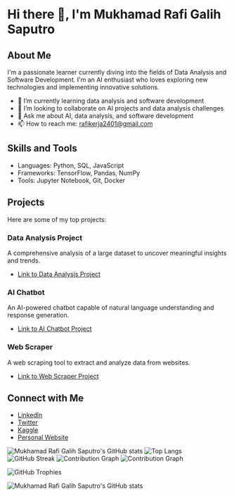 # Hi there 👋, I'm Mukhamad Rafi Galih Saputro

## About Me
I'm a passionate learner currently diving into the fields of Data Analysis and Software Development. I'm an AI enthusiast who loves exploring new technologies and implementing innovative solutions.

- 🌱 I’m currently learning data analysis and software development
- 👯 I’m looking to collaborate on AI projects and data analysis challenges
- 💬 Ask me about AI, data analysis, and software development
- 📫 How to reach me: rafikerja2401@gmail.com

## Skills and Tools
- Languages: Python, SQL, JavaScript
- Frameworks: TensorFlow, Pandas, NumPy
- Tools: Jupyter Notebook, Git, Docker

## Projects
Here are some of my top projects:

### Data Analysis Project
A comprehensive analysis of a large dataset to uncover meaningful insights and trends.
- [Link to Data Analysis Project](https://github.com/rafi2401/data-analysis-project)

### AI Chatbot
An AI-powered chatbot capable of natural language understanding and response generation.
- [Link to AI Chatbot Project](https://github.com/rafi2401/ai-chatbot-project)

### Web Scraper
A web scraping tool to extract and analyze data from websites.
- [Link to Web Scraper Project](https://github.com/rafi2401/web-scraper-project)

## Connect with Me
- [LinkedIn](https://www.linkedin.com/in/rafi2401)
- [Twitter](https://twitter.com/rafigantian)
- [Kaggle](https://www.kaggle.com/your-kaggle-rafi2401)
- [Personal Website](https://www.yourwebsite.com)

![Mukhamad Rafi Galih Saputro's GitHub stats](https://github-readme-stats.vercel.app/api?username=rafi2401&show_icons=true&theme=radical&count_private=true&hide=contribs)
![Top Langs](https://github-readme-stats.vercel.app/api/top-langs/?username=rafi2401&layout=compact&theme=radical)
![GitHub Streak](https://streak-stats.demolab.com/?user=rafi2401&theme=radical)
![Contribution Graph](https://activity-graph.herokuapp.com/graph?username=rafi2401&theme=react-dark)
![Contribution Graph](https://github-readme-activity-graph.cyclic.app/graph?username=rafi2401&theme=react-dark)

![GitHub Trophies](https://github-profile-trophy.vercel.app/?username=rafi2401&theme=radical)

![Mukhamad Rafi Galih Saputro's GitHub stats](https://github-readme-stats.vercel.app/api?username=rafi2401&show_icons=true&theme=radical)
